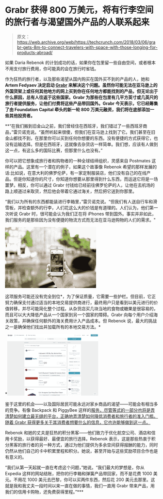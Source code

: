 # Grabr 获得 800 万美元，将有行李空间的旅行者与渴望国外产品的人联系起来 

> 原文：<https://web.archive.org/web/https://techcrunch.com/2018/03/06/grabr-gets-8m-to-connect-travelers-with-space-with-those-longing-for-products-abroad/>

如果 Daria Rebenok 的计划成功的话，如果你在包里留一些自由空间，或者根本不用支付旅行费用，你可能真的会在旅行时省钱。

作为狂热的旅行者，以及那些渴望从国内购买在国外买不到的产品的人，她和 **Artem Fedyaev 决定启动 [Grabr](https://web.archive.org/web/20221209035724/https://grabr.io/en/) 来解决这个问题。虽然你可能无法在亚马逊上的外国货架上或任何其他地方的网上买到你在任何地方都能找到的产品，但无论出于什么原因，总有人往返于这些国家。Grabr 为那些在包里有几平方英寸或几英尺的旅行者提供服务，让他们付费将这些产品带回国外。Grabr 今天表示，它已经筹集了由 Foundation Capital 牵头的新一轮 800 万美元融资，我们将在底部添加一些其他投资者。**

 **“在我们搬到旧金山之前，我们曾经住在西班牙，我们错过了一些西班牙商品，”雷贝诺克说。“虽然听起来很傻，但我们在亚马逊上找到了它。我们甚至在旧金山都找不到，在那里你可以买到任何你想要的东西。没有便捷的方式获得它，也没有运输选择。但是在西班牙，这就像去杂货店一样简单。我们想，应该有人做到这一点，有这么多的国际比赛，但那里什么也没有。”

你可以把它想象成旅行者和购物者的一种全球结缔组织，灵感来自 Postmates 这样的产品。这里有一个潜在的例子，如果这个故事像 Rebenok 希望的那样发展的话:比如说，在意大利的佛罗伦萨，有一家定制服装店，他们没有自己的在线产品。但是你知道你的尺寸，你知道你想要从那里得到什么东西，而运送它将是一场噩梦。相反，你可以通过 Grabr 付钱给已经前往佛罗伦萨的人，让他在去机场的路上顺道过来取货，然后他会带着它通过海关，然后把它送到你那里。

“我们以为所有的东西都能装进行李箱里，”雷贝诺克说。“但我们有人送自行车和滑雪板，并检查额外的行李，人们花这么大的价钱是有道理的。人们认为，他们第一次听说 Grabr 时，很可能会认为我们正在将 iPhones 带到国外。事实并非如此，我们服务的是那些因为没有便捷的物流方式而无法在亚马逊购物的人们的需求。"

![](img/c0f6c85e7399b2a7144b2c75da808f94.png)

这项服务可能还没有完全到位*，为了保证质量，它需要一些护栏。但目前，它正努力确保支付通过适当的本地交易提供商进行，最终用户只是看到以美元进行的价值转移，并尽可能简化整个过程。从杂货店买几块当地的食物或糖果是很容易的，而且可以大大降低产品从一个国家到另一个国家的障碍。Grabr 向每个用户介绍海关政策，并确保任何额外的海关费用计入产品成本。但 Rebenok 说，最大的挑战之一是确保他们找出并加载所有的本地交易方法。*

 *![](img/5e20373d7d968f37f249630761fef7a2.png)

鉴于这里的机会——以及国际居民可能永远对家乡商品的渴望——可能会有相当多的竞争。有像 Backpack 和 PiggyBee 这样的[服务，尽管等式的一部分也将是弄清楚如何建立最无缝的平台，正确地弄清楚如何降低消费者和旅行者的准入门槛。随着 Grabr 获得更多关于其消费者想要什么的信息，它也许能够做到这一点。](https://web.archive.org/web/20221209035724/https://techcrunch.com/2014/08/13/backpack-connects-you-with-travelers-so-you-can-purchase-items-in-other-countries/)

Rebenok 和她的丈夫是狂热的积分黑客——他们致力于优化航空公司、酒店和信用卡奖励，以获得最好、最便宜的旅行选择。Rebenok 表示，这是那些热衷于积分黑客的旅行者的另一种方式，通过为他们提供为多余空间获得报酬的能力，同时仍然从他们自己的卡中积累里程和积分。她说，甚至开始与这些奖励项目合作也是有意义的。

“我们从第一天起就一直在考虑这个问题，”她说。“我们最大的梦想是，你从 Expedia 这样的网站结账，把你的行李箱和弹簧产品带回家，而不是花费 1000 美元。不用花 1000 美元去巴黎，你可以买两件东西，然后花 200 美元去那里。这就是我和我丈夫一段时间以来一直在做的事情，我们一直用 Grabr 带来产品，用我们的信用卡购物，还免费获得里程。”***